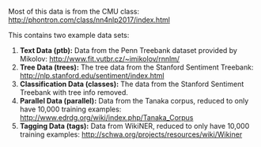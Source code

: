 Most of this data is from the CMU class: http://phontron.com/class/nn4nlp2017/index.html 

This contains two example data sets:

1) **Text Data (ptb):** Data from the Penn Treebank dataset provided by Mikolov: http://www.fit.vutbr.cz/~imikolov/rnnlm/
2) **Tree Data (trees):** The tree data from the Stanford Sentiment Treebank: http://nlp.stanford.edu/sentiment/index.html
3) **Classification Data (classes):** The data from the Stanford Sentiment Treebank with tree info removed.
4) **Parallel Data (parallel):** Data from the Tanaka corpus, reduced to only have 10,000 training examples: http://www.edrdg.org/wiki/index.php/Tanaka_Corpus
5) **Tagging Data (tags):** Data from WikiNER, reduced to only have 10,000 training examples: http://schwa.org/projects/resources/wiki/Wikiner

